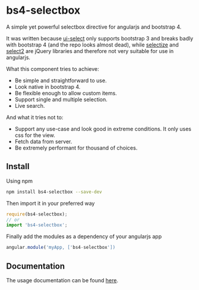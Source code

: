 # bs4-selectbox

A simple yet powerful selectbox directive for angularjs and bootstrap 4.

It was written because [ui-select](http://angular-ui.github.io/ui-select/)
only supports bootstrap 3 and breaks badly with bootstrap 4 (and the repo
looks almost dead), while [selectize](https://selectize.github.io/selectize.js/)
and [select2](https://select2.org/) are jQuery libraries and therefore
not very suitable for use in angularjs.

What this component tries to achieve:

 * Be simple and straightforward to use.
 * Look native in bootstrap 4.
 * Be flexible enough to allow custom items.
 * Support single and multiple selection.
 * Live search.
 
And what it tries not to:

 * Support any use-case and look good in extreme conditions. It only uses css for the view.
 * Fetch data from server.
 * Be extremely performant for thousand of choices.

## Install

Using npm

```bash
npm install bs4-selectbox --save-dev
```

Then import it in your preferred way

```javascript
require(bs4-selectbox);
// or
import 'bs4-selectbox';
```

Finally add the modules as a dependency of your angularjs app

```javascript
angular.module('myApp, ['bs4-selectbox'])
```

## Documentation

The usage documentation can be found
[here](https://frapa.github.io/bs4-selectbox-example/dist/index.html).